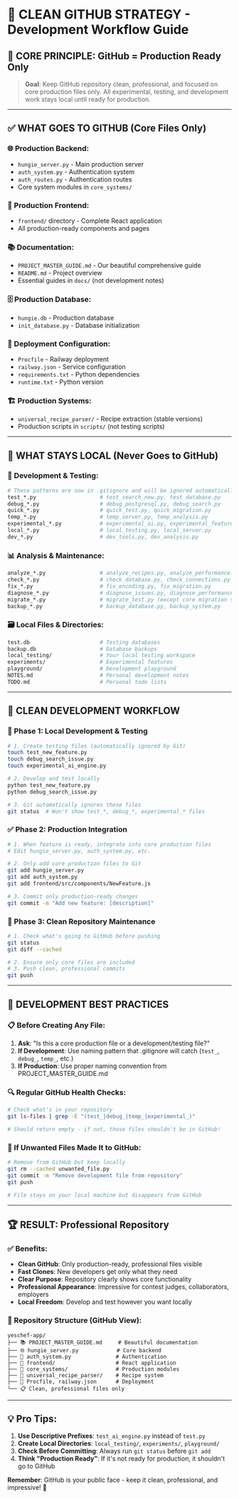 # 🧹 CLEAN GITHUB STRATEGY - Development Workflow Guide

## 🎯 **CORE PRINCIPLE: GitHub = Production Ready Only**

> **Goal**: Keep GitHub repository clean, professional, and focused on core production files only. All experimental, testing, and development work stays local until ready for production.

---

## ✅ **WHAT GOES TO GITHUB (Core Files Only)**

### **🌐 Production Backend:**
- `hungie_server.py` - Main production server
- `auth_system.py` - Authentication system
- `auth_routes.py` - Authentication routes
- Core system modules in `core_systems/`

### **📱 Production Frontend:**
- `frontend/` directory - Complete React application
- All production-ready components and pages

### **📚 Documentation:**
- `PROJECT_MASTER_GUIDE.md` - Our beautiful comprehensive guide
- `README.md` - Project overview
- Essential guides in `docs/` (not development notes)

### **🗄️ Production Database:**
- `hungie.db` - Production database
- `init_database.py` - Database initialization

### **🚀 Deployment Configuration:**
- `Procfile` - Railway deployment
- `railway.json` - Service configuration  
- `requirements.txt` - Python dependencies
- `runtime.txt` - Python version

### **🏗️ Production Systems:**
- `universal_recipe_parser/` - Recipe extraction (stable versions)
- Production scripts in `scripts/` (not testing scripts)

---

## 🚫 **WHAT STAYS LOCAL (Never Goes to GitHub)**

### **🧪 Development & Testing:**
```bash
# These patterns are now in .gitignore and will be ignored automatically:
test_*.py                    # test_search_new.py, test_database.py
debug_*.py                   # debug_postgresql.py, debug_search.py  
quick_*.py                   # quick_test.py, quick_migration.py
temp_*.py                    # temp_server.py, temp_analysis.py
experimental_*.py            # experimental_ai.py, experimental_features.py
local_*.py                   # local_testing.py, local_server.py
dev_*.py                     # dev_tools.py, dev_analysis.py
```

### **📊 Analysis & Maintenance:**
```bash
analyze_*.py                 # analyze_recipes.py, analyze_performance.py
check_*.py                   # check_database.py, check_connections.py
fix_*.py                     # fix_encoding.py, fix_migration.py
diagnose_*.py                # diagnose_issues.py, diagnose_performance.py
migrate_*.py                 # migrate_test.py (except core migration scripts)
backup_*.py                  # backup_database.py, backup_system.py
```

### **🗃️ Local Files & Directories:**
```bash
test.db                      # Testing databases
backup.db                    # Database backups
local_testing/               # Your local testing workspace
experiments/                 # Experimental features
playground/                  # Development playground
NOTES.md                     # Personal development notes
TODO.md                      # Personal todo lists
```

---

## 🔄 **CLEAN DEVELOPMENT WORKFLOW**

### **🧪 Phase 1: Local Development & Testing**
```bash
# 1. Create testing files (automatically ignored by Git)
touch test_new_feature.py
touch debug_search_issue.py  
touch experimental_ai_engine.py

# 2. Develop and test locally
python test_new_feature.py
python debug_search_issue.py

# 3. Git automatically ignores these files
git status  # Won't show test_*, debug_*, experimental_* files
```

### **✅ Phase 2: Production Integration** 
```bash
# 1. When feature is ready, integrate into core production files
# Edit hungie_server.py, auth_system.py, etc.

# 2. Only add core production files to Git
git add hungie_server.py
git add auth_system.py
git add frontend/src/components/NewFeature.js

# 3. Commit only production-ready changes
git commit -m "Add new feature: [description]"
```

### **🚀 Phase 3: Clean Repository Maintenance**
```bash
# 1. Check what's going to GitHub before pushing
git status
git diff --cached

# 2. Ensure only core files are included
# 3. Push clean, professional commits
git push
```

---

## 🎯 **DEVELOPMENT BEST PRACTICES**

### **📋 Before Creating Any File:**
1. **Ask**: "Is this a core production file or a development/testing file?"
2. **If Development**: Use naming pattern that .gitignore will catch (`test_`, `debug_`, `temp_`, etc.)
3. **If Production**: Use proper naming convention from PROJECT_MASTER_GUIDE.md

### **🔍 Regular GitHub Health Checks:**
```bash
# Check what's in your repository
git ls-files | grep -E "(test_|debug_|temp_|experimental_)"

# Should return empty - if not, those files shouldn't be in GitHub!
```

### **🧹 If Unwanted Files Made It to GitHub:**
```bash
# Remove from GitHub but keep locally
git rm --cached unwanted_file.py
git commit -m "Remove development file from repository"
git push

# File stays on your local machine but disappears from GitHub
```

---

## 🏆 **RESULT: Professional Repository**

### **✅ Benefits:**
- **Clean GitHub**: Only production-ready, professional files visible
- **Fast Clones**: New developers get only what they need
- **Clear Purpose**: Repository clearly shows core functionality
- **Professional Appearance**: Impressive for contest judges, collaborators, employers
- **Local Freedom**: Develop and test however you want locally

### **🎯 Repository Structure (GitHub View):**
```
yeschef-app/
├── 📚 PROJECT_MASTER_GUIDE.md     # Beautiful documentation
├── 🌐 hungie_server.py            # Core backend
├── 🔐 auth_system.py              # Authentication  
├── 📱 frontend/                   # React application
├── 🧩 core_systems/               # Production modules
├── 📖 universal_recipe_parser/    # Recipe system
├── 🚀 Procfile, railway.json      # Deployment
└── 📋 Clean, professional files only
```

---

## 💡 **Pro Tips:**

1. **Use Descriptive Prefixes**: `test_ai_engine.py` instead of `test.py`
2. **Create Local Directories**: `local_testing/`, `experiments/`, `playground/`
3. **Check Before Committing**: Always run `git status` before `git add`
4. **Think "Production Ready"**: If it's not ready for production, it shouldn't go to GitHub

**Remember**: GitHub is your public face - keep it clean, professional, and impressive! 🌟
